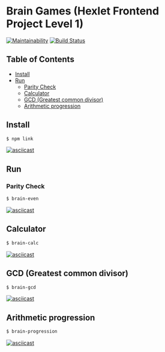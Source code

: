 # Brain Games (Hexlet Frontend Project Level 1)

[![Maintainability](https://api.codeclimate.com/v1/badges/a99a88d28ad37a79dbf6/maintainability)](https://codeclimate.com/github/codeclimate/codeclimate/maintainability)
[![Build Status](https://travis-ci.org/neihaoo/frontend-project-lvl1.svg?branch=master)](https://travis-ci.org/neihaoo/frontend-project-lvl1)

## Table of Contents

- [Install](#Install)
- [Run](#Run)
  - [Parity Check](#Parity-Check)
  - [Calculator](#Calculator)
  - [GCD (Greatest common divisor)](#GCD-(Greatest-common-divisor))
  - [Arithmetic progression](#Arithmetic-progression)

## Install

```sh
$ npm link
```

[![asciicast](https://asciinema.org/a/PJOaHaBrw88b61WPktT1wmjL3.svg)](https://asciinema.org/a/PJOaHaBrw88b61WPktT1wmjL3)

## Run

### Parity Check

```sh
$ brain-even
```

[![asciicast](https://asciinema.org/a/mbQQCQehr31y2kPo3FRikdqlM.svg)](https://asciinema.org/a/mbQQCQehr31y2kPo3FRikdqlM)

## Calculator

```sh
$ brain-calc
```

[![asciicast](https://asciinema.org/a/T8XyeKgRu2enA9FFLPoGj5ORY.svg)](https://asciinema.org/a/T8XyeKgRu2enA9FFLPoGj5ORY)

## GCD (Greatest common divisor)

```sh
$ brain-gcd
```

[![asciicast](https://asciinema.org/a/QJQtjzetPCDf3aTvTazIQoBpf.svg)](https://asciinema.org/a/QJQtjzetPCDf3aTvTazIQoBpf)

## Arithmetic progression

```sh
$ brain-progression
```

[![asciicast](https://asciinema.org/a/zx1Ysb4trun28q4CdTS0Khbdl.svg)](https://asciinema.org/a/zx1Ysb4trun28q4CdTS0Khbdl)
